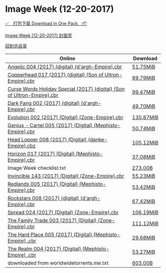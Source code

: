 # Image Week (12-20-2017)

[✅&emsp;打包下载 Download in One Pack&emsp;📦](https://pan.baidu.com/s/1pL5hfuF)

[Image Week (12-20-2017) 封面赏](/https://github.com/alicewish/markdown/blob/master/cover/Image-Week-12-20-2017-Covers.md)



[回到总目录](https://github.com/alicewish/markdown/blob/master/Catalogs.md)



Online | Download
--- | ---
[Angelic 004 (2017) (digital) (d'argh-Empire).cbr](https://github.com/alicewish/markdown/blob/master/comic/Angelic-004-2017-digital-dargh-Empire-cbr.md) | [51.75MiB](https://pan.baidu.com/s/1pL5hfuF#list/path=%2FImage%20Week%202017%20Q4%2FImage%20Week%20%2812-20-2017%29%2F%E3%82%B7%E3%82%A6%E3%82%BD%E3%82%BD%E3%82%AB%E3%82%BB%E3%82%AB%E3%82%A8%E3%82%AB%E3%82%AB%E3%82%AD%E3%82%AD%E3%82%BD%E3%82%B9%E3%82%BF%E3%82%A8%E3%82%A6%E3%82%A2%E3%82%B7%E3%82%B1%E3%82%B9%E3%82%AF%E3%82%A2%E3%82%B1%E3%82%B1%E3%82%B1%E3%82%AD%E3%82%B7%E3%82%BD%E3%82%B3%E3%82%A8%E3%82%B5&parentPath=%2FImage%20Week%202017%20Q4)
[Copperhead 017 (2017) (digital) (Son of Ultron-Empire).cbr](https://github.com/alicewish/markdown/blob/master/comic/Copperhead-017-2017-digital-Son-of-Ultron-Empire-cbr.md) | [89.79MiB](https://pan.baidu.com/s/1pL5hfuF#list/path=%2FImage%20Week%202017%20Q4%2FImage%20Week%20%2812-20-2017%29%2F%E3%82%A2%E3%82%B1%E3%82%A4%E3%82%BF%E3%82%AB%E3%82%BB%E3%82%A6%E3%82%A4%E3%82%B7%E3%82%A6%E3%82%A4%E3%82%A2%E3%82%AF%E3%82%B5%E3%82%A6%E3%82%BF%E3%82%AD%E3%82%AF%E3%82%A6%E3%82%A6%E3%82%B7%E3%82%AD%E3%82%AF%E3%82%BD%E3%82%BF%E3%82%BF%E3%82%B9%E3%82%AF%E3%82%A2%E3%82%A8%E3%82%AB%E3%82%A2&parentPath=%2FImage%20Week%202017%20Q4)
[Curse Words Holiday Special (2017) (digital) (Son of Ultron-Empire).cbr](https://github.com/alicewish/markdown/blob/master/comic/Curse-Words-Holiday-Special-2017-digital-Son-of-Ultron-Empire-cbr.md) | [99.47MiB](https://pan.baidu.com/s/1pL5hfuF#list/path=%2FImage%20Week%202017%20Q4%2FImage%20Week%20%2812-20-2017%29%2F%E3%82%A6%E3%82%AA%E3%82%A4%E3%82%BB%E3%82%AA%E3%82%A8%E3%82%AD%E3%82%B7%E3%82%B5%E3%82%B7%E3%82%B7%E3%82%BF%E3%82%BF%E3%82%AD%E3%82%AF%E3%82%B5%E3%82%BF%E3%82%A4%E3%82%AD%E3%82%BB%E3%82%B9%E3%82%B7%E3%82%B3%E3%82%BF%E3%82%AB%E3%82%BB%E3%82%BB%E3%82%A6%E3%82%B3%E3%82%B7%E3%82%B9%E3%82%BB&parentPath=%2FImage%20Week%202017%20Q4)
[Dark Fang 002 (2017) (digital) (d'argh-Empire).cbr](https://github.com/alicewish/markdown/blob/master/comic/Dark-Fang-002-2017-digital-dargh-Empire-cbr.md) | [49.70MiB](https://pan.baidu.com/s/1pL5hfuF#list/path=%2FImage%20Week%202017%20Q4%2FImage%20Week%20%2812-20-2017%29%2F%E3%82%AB%E3%82%AB%E3%82%AB%E3%82%BD%E3%82%BF%E3%82%B9%E3%82%A2%E3%82%BB%E3%82%B1%E3%82%B5%E3%82%A4%E3%82%B9%E3%82%AA%E3%82%A8%E3%82%AB%E3%82%B7%E3%82%A4%E3%82%A8%E3%82%AD%E3%82%AA%E3%82%AD%E3%82%AA%E3%82%AD%E3%82%AA%E3%82%B9%E3%82%AA%E3%82%A2%E3%82%B5%E3%82%AA%E3%82%AF%E3%82%BD%E3%82%B9&parentPath=%2FImage%20Week%202017%20Q4)
[Evolution 002 (2017) (Digital) (Zone-Empire).cbr](https://github.com/alicewish/markdown/blob/master/comic/Evolution-002-2017-Digital-Zone-Empire-cbr.md) | [130.87MiB](https://pan.baidu.com/s/1pL5hfuF#list/path=%2FImage%20Week%202017%20Q4%2FImage%20Week%20%2812-20-2017%29%2F%E3%82%AB%E3%82%BD%E3%82%B1%E3%82%A4%E3%82%AB%E3%82%AF%E3%82%B9%E3%82%A2%E3%82%AF%E3%82%BB%E3%82%B5%E3%82%AB%E3%82%B9%E3%82%A6%E3%82%A8%E3%82%AF%E3%82%AB%E3%82%B3%E3%82%BD%E3%82%B7%E3%82%BB%E3%82%A2%E3%82%A2%E3%82%BD%E3%82%AA%E3%82%B5%E3%82%AA%E3%82%A8%E3%82%BD%E3%82%B5%E3%82%A2%E3%82%B1&parentPath=%2FImage%20Week%202017%20Q4)
[Genius - Cartel 005 (2017) (Digital) (Mephisto-Empire).cbr](https://github.com/alicewish/markdown/blob/master/comic/Genius-Cartel-005-2017-Digital-Mephisto-Empire-cbr.md) | [50.74MiB](https://pan.baidu.com/s/1pL5hfuF#list/path=%2FImage%20Week%202017%20Q4%2FImage%20Week%20%2812-20-2017%29%2F%E3%82%AB%E3%82%AD%E3%82%AA%E3%82%BB%E3%82%BD%E3%82%B1%E3%82%AD%E3%82%B9%E3%82%AA%E3%82%AB%E3%82%B7%E3%82%AF%E3%82%BD%E3%82%AF%E3%82%BF%E3%82%A6%E3%82%A6%E3%82%AD%E3%82%AF%E3%82%A8%E3%82%AA%E3%82%B7%E3%82%BB%E3%82%B3%E3%82%BB%E3%82%B1%E3%82%A2%E3%82%B1%E3%82%B7%E3%82%A4%E3%82%AB%E3%82%B9&parentPath=%2FImage%20Week%202017%20Q4)
[Head Lopper 008 (2017) (Digital) (danke-Empire).cbz](https://github.com/alicewish/markdown/blob/master/comic/Head-Lopper-008-2017-Digital-danke-Empire-cbz.md) | [105.12MiB](https://pan.baidu.com/s/1pL5hfuF#list/path=%2FImage%20Week%202017%20Q4%2FImage%20Week%20%2812-20-2017%29%2F%E3%82%AA%E3%82%B1%E3%82%A4%E3%82%B1%E3%82%AF%E3%82%B9%E3%82%AD%E3%82%B3%E3%82%A6%E3%82%A4%E3%82%A2%E3%82%A2%E3%82%B1%E3%82%AA%E3%82%B7%E3%82%B9%E3%82%A4%E3%82%B3%E3%82%A4%E3%82%B7%E3%82%B3%E3%82%A4%E3%82%AA%E3%82%AA%E3%82%AB%E3%82%B5%E3%82%AB%E3%82%AD%E3%82%AB%E3%82%A2%E3%82%B9%E3%82%BF&parentPath=%2FImage%20Week%202017%20Q4)
[Horizon 017 (2017) (Digital) (Mephisto-Empire).cbr](https://github.com/alicewish/markdown/blob/master/comic/Horizon-017-2017-Digital-Mephisto-Empire-cbr.md) | [37.08MiB](https://pan.baidu.com/s/1pL5hfuF#list/path=%2FImage%20Week%202017%20Q4%2FImage%20Week%20%2812-20-2017%29%2F%E3%82%A8%E3%82%A2%E3%82%B1%E3%82%AA%E3%82%A6%E3%82%B3%E3%82%AA%E3%82%AA%E3%82%A6%E3%82%AB%E3%82%A4%E3%82%AF%E3%82%AA%E3%82%A2%E3%82%A2%E3%82%B9%E3%82%BD%E3%82%BD%E3%82%A6%E3%82%B5%E3%82%AA%E3%82%AB%E3%82%A8%E3%82%AF%E3%82%B9%E3%82%B7%E3%82%B1%E3%82%B7%E3%82%B9%E3%82%BF%E3%82%AF%E3%82%A4&parentPath=%2FImage%20Week%202017%20Q4)
Image Week checklist.txt | [273.00B](https://pan.baidu.com/s/1pL5hfuF#list/path=%2FImage%20Week%202017%20Q4%2FImage%20Week%20%2812-20-2017%29%2F%E3%82%B3%E3%82%A2%E3%82%B1%E3%82%B5%E3%82%B3%E3%82%B1%E3%82%A2%E3%82%B9%E3%82%B7%E3%82%B7%E3%82%BB%E3%82%A8%E3%82%B5%E3%82%B5%E3%82%AF%E3%82%B1%E3%82%AD%E3%82%A2%E3%82%A6%E3%82%B7%E3%82%AF%E3%82%A8%E3%82%BB%E3%82%B5%E3%82%AB%E3%82%A4%E3%82%AD%E3%82%BB%E3%82%B5%E3%82%B9%E3%82%B9%E3%82%B7&parentPath=%2FImage%20Week%202017%20Q4)
[Invincible 143 (2017) (Digital) (Zone-Empire).cbr](https://github.com/alicewish/markdown/blob/master/comic/Invincible-143-2017-Digital-Zone-Empire-cbr.md) | [55.23MiB](https://pan.baidu.com/s/1pL5hfuF#list/path=%2FImage%20Week%202017%20Q4%2FImage%20Week%20%2812-20-2017%29%2F%E3%82%B7%E3%82%BB%E3%82%A6%E3%82%B5%E3%82%BD%E3%82%AF%E3%82%A6%E3%82%BB%E3%82%AD%E3%82%BF%E3%82%A6%E3%82%BD%E3%82%AB%E3%82%BB%E3%82%A8%E3%82%BF%E3%82%B9%E3%82%BD%E3%82%BB%E3%82%AF%E3%82%A2%E3%82%B1%E3%82%B3%E3%82%AF%E3%82%A6%E3%82%B3%E3%82%B9%E3%82%B3%E3%82%AD%E3%82%A2%E3%82%AF%E3%82%BD&parentPath=%2FImage%20Week%202017%20Q4)
[Redlands 005 (2017) (Digital) (Mephisto-Empire).cbr](https://github.com/alicewish/markdown/blob/master/comic/Redlands-005-2017-Digital-Mephisto-Empire-cbr.md) | [53.42MiB](https://pan.baidu.com/s/1pL5hfuF#list/path=%2FImage%20Week%202017%20Q4%2FImage%20Week%20%2812-20-2017%29%2F%E3%82%AA%E3%82%BB%E3%82%B3%E3%82%B7%E3%82%BB%E3%82%B1%E3%82%B5%E3%82%A8%E3%82%B9%E3%82%AF%E3%82%B5%E3%82%A4%E3%82%AD%E3%82%AF%E3%82%BD%E3%82%A8%E3%82%B3%E3%82%B5%E3%82%AB%E3%82%BB%E3%82%B5%E3%82%AD%E3%82%AD%E3%82%B5%E3%82%B1%E3%82%B5%E3%82%A8%E3%82%B3%E3%82%B7%E3%82%B1%E3%82%A6%E3%82%BF&parentPath=%2FImage%20Week%202017%20Q4)
[Rockstars 008 (2017) (digital) (d'argh-Empire).cbr](https://github.com/alicewish/markdown/blob/master/comic/Rockstars-008-2017-digital-dargh-Empire-cbr.md) | [67.42MiB](https://pan.baidu.com/s/1pL5hfuF#list/path=%2FImage%20Week%202017%20Q4%2FImage%20Week%20%2812-20-2017%29%2F%E3%82%AB%E3%82%B1%E3%82%B7%E3%82%B7%E3%82%BB%E3%82%AD%E3%82%A2%E3%82%B9%E3%82%B7%E3%82%B9%E3%82%BB%E3%82%A4%E3%82%B5%E3%82%B1%E3%82%A2%E3%82%A4%E3%82%B3%E3%82%AB%E3%82%A2%E3%82%B1%E3%82%BB%E3%82%A2%E3%82%A2%E3%82%A6%E3%82%A8%E3%82%AB%E3%82%A8%E3%82%B5%E3%82%B7%E3%82%B1%E3%82%B9%E3%82%BB&parentPath=%2FImage%20Week%202017%20Q4)
[Spread 024 (2017) (Digital) (Zone-Empire).cbr](https://github.com/alicewish/markdown/blob/master/comic/Spread-024-2017-Digital-Zone-Empire-cbr.md) | [106.19MiB](https://pan.baidu.com/s/1pL5hfuF#list/path=%2FImage%20Week%202017%20Q4%2FImage%20Week%20%2812-20-2017%29%2F%E3%82%B9%E3%82%A6%E3%82%BB%E3%82%BB%E3%82%BF%E3%82%A8%E3%82%AD%E3%82%A4%E3%82%BD%E3%82%B3%E3%82%AF%E3%82%BF%E3%82%A2%E3%82%AB%E3%82%B1%E3%82%B3%E3%82%B3%E3%82%BF%E3%82%AA%E3%82%B5%E3%82%A8%E3%82%A4%E3%82%AD%E3%82%AD%E3%82%AB%E3%82%BD%E3%82%B7%E3%82%B7%E3%82%BF%E3%82%B7%E3%82%AF%E3%82%AB&parentPath=%2FImage%20Week%202017%20Q4)
[The Family Trade 003 (2017) (Digital) (Zone-Empire).cbr](https://github.com/alicewish/markdown/blob/master/comic/Family-Trade-003-2017-Digital-Zone-Empire-cbr.md) | [111.12MiB](https://pan.baidu.com/s/1pL5hfuF#list/path=%2FImage%20Week%202017%20Q4%2FImage%20Week%20%2812-20-2017%29%2F%E3%82%AA%E3%82%B1%E3%82%B1%E3%82%B3%E3%82%BD%E3%82%A6%E3%82%B7%E3%82%A8%E3%82%BD%E3%82%BB%E3%82%B1%E3%82%A6%E3%82%B9%E3%82%B7%E3%82%B1%E3%82%A8%E3%82%B7%E3%82%A6%E3%82%A6%E3%82%A8%E3%82%AF%E3%82%AA%E3%82%B7%E3%82%B1%E3%82%AB%E3%82%B3%E3%82%A6%E3%82%AB%E3%82%B5%E3%82%A4%E3%82%A2%E3%82%B9&parentPath=%2FImage%20Week%202017%20Q4)
[The Hard Place 005 (2017) (Digital) (Mephisto-Empire) .cbr](https://github.com/alicewish/markdown/blob/master/comic/Hard-Place-005-2017-Digital-Mephisto-Empire-cbr.md) | [29.68MiB](https://pan.baidu.com/s/1pL5hfuF#list/path=%2FImage%20Week%202017%20Q4%2FImage%20Week%20%2812-20-2017%29%2F%E3%82%B9%E3%82%B5%E3%82%B3%E3%82%BB%E3%82%AF%E3%82%BF%E3%82%AD%E3%82%A6%E3%82%A4%E3%82%BB%E3%82%B7%E3%82%A6%E3%82%BB%E3%82%B7%E3%82%A8%E3%82%AF%E3%82%AB%E3%82%AF%E3%82%A8%E3%82%B5%E3%82%B1%E3%82%AD%E3%82%BF%E3%82%BD%E3%82%B5%E3%82%B7%E3%82%A6%E3%82%AA%E3%82%BB%E3%82%A2%E3%82%B7%E3%82%AD&parentPath=%2FImage%20Week%202017%20Q4)
[The Realm 004 (2017) (Digital) (Mephisto-Empire) .cbr](https://github.com/alicewish/markdown/blob/master/comic/Realm-004-2017-Digital-Mephisto-Empire-cbr.md) | [53.27MiB](https://pan.baidu.com/s/1pL5hfuF#list/path=%2FImage%20Week%202017%20Q4%2FImage%20Week%20%2812-20-2017%29%2F%E3%82%BD%E3%82%AD%E3%82%AF%E3%82%A4%E3%82%AA%E3%82%A2%E3%82%AF%E3%82%AF%E3%82%B3%E3%82%BB%E3%82%A6%E3%82%BF%E3%82%AA%E3%82%B5%E3%82%A4%E3%82%B7%E3%82%BF%E3%82%B3%E3%82%B3%E3%82%B9%E3%82%AA%E3%82%A2%E3%82%A2%E3%82%BD%E3%82%B9%E3%82%B5%E3%82%A2%E3%82%AD%E3%82%B3%E3%82%A4%E3%82%AA%E3%82%B7&parentPath=%2FImage%20Week%202017%20Q4)
downloaded from worldwidetorrents.me.txt | [603.00B](https://pan.baidu.com/s/1pL5hfuF#list/path=%2FImage%20Week%202017%20Q4%2FImage%20Week%20%2812-20-2017%29%2F%E3%82%BB%E3%82%AA%E3%82%AD%E3%82%A2%E3%82%B1%E3%82%A8%E3%82%B7%E3%82%BB%E3%82%B9%E3%82%B5%E3%82%AD%E3%82%AA%E3%82%AD%E3%82%A8%E3%82%BF%E3%82%B3%E3%82%A2%E3%82%A8%E3%82%B7%E3%82%BF%E3%82%B9%E3%82%BF%E3%82%BB%E3%82%B5%E3%82%B7%E3%82%B1%E3%82%B5%E3%82%BF%E3%82%AA%E3%82%BD%E3%82%AD%E3%82%BF&parentPath=%2FImage%20Week%202017%20Q4)